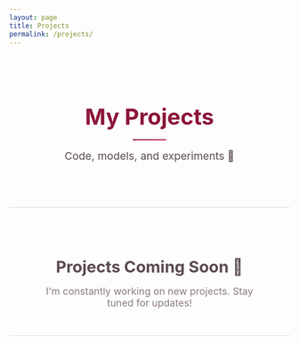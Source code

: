 ```yaml
---
layout: page
title: Projects
permalink: /projects/
---
```


<div class="projects-header" style="text-align: center; margin-bottom: 3rem; padding: 2rem 0;">
  <h1 style="font-size: 2.5rem; margin-bottom: 1rem; color: #8B1538; font-weight: 700;">
    My Projects
  </h1>
  <div style="width: 60px; height: 2px; background: linear-gradient(90deg, #8B1538, #B91C4D); margin: 1rem auto;"></div>
  <p class="lead" style="font-size: 1.2rem; color: #5A4A4E; max-width: 600px; margin: 0 auto;">
    Code, models, and experiments 🔧
  </p>
</div>

<div class="coming-soon" style="text-align: center; padding: 3rem; border-top: 1px solid #E8D4D8; border-bottom: 1px solid #E8D4D8; margin: 3rem 0;">
  <h2 style="color: #5A4A4E; margin-bottom: 1rem; font-size: 1.8rem;">Projects Coming Soon 🚧</h2>
  <p style="color: #8B7B7E; font-size: 1.1rem; max-width: 500px; margin: 0 auto;">
    I'm constantly working on new projects. 
    Stay tuned for updates!
  </p>
</div>

<style>
@media (max-width: 768px) {
  .projects-header h1 {
    font-size: 2rem;
  }
  
  .projects-header .lead {
    font-size: 1rem;
  }
}
</style> 